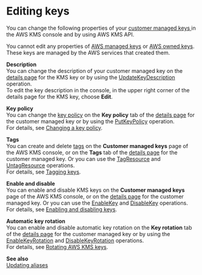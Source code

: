 # Editing keys<a name="editing-keys"></a>

You can change the following properties of your [customer managed keys ](concepts.md#customer-cmk)in the AWS KMS console and by using AWS KMS API\. 

You cannot edit any properties of [AWS managed keys](concepts.md#aws-managed-cmk) or [AWS owned keys](concepts.md#aws-owned-cmk)\. These keys are managed by the AWS services that created them\.

**Description**  
You can change the description of your customer managed key on the [details page](viewing-keys-console.md#viewing-details-navigate) for the KMS key or by using the [UpdateKeyDescription](https://docs.aws.amazon.com/kms/latest/APIReference/API_UpdateKeyDescription.html) operation\.  
To edit the key description in the console, in the upper right corner of the details page for the KMS key, choose **Edit**\.

**Key policy**  
You can change the [key policy](key-policies.md) on the **Key policy** tab of the [details page](viewing-keys-console.md#viewing-details-navigate) for the customer managed key or by using the [PutKeyPolicy](https://docs.aws.amazon.com/kms/latest/APIReference/API_PutKeyPolicy.html) operation\.  
For details, see [Changing a key policy](key-policy-modifying.md)\.

**Tags**  
You can create and delete [tags](tagging-keys.md) on the **Customer managed keys** page of the AWS KMS console, or on the **Tags** tab of the [details page](viewing-keys-console.md#viewing-details-navigate) for the customer managed key\. Or you can use the [TagResource](https://docs.aws.amazon.com/kms/latest/APIReference/API_TagResource.html) and [UntagResource](https://docs.aws.amazon.com/kms/latest/APIReference/API_UntagResource.html) operations\.  
For details, see [Tagging keys](tagging-keys.md)\.

**Enable and disable**  
You can enable and disable KMS keys on the **Customer managed keys** page of the AWS KMS console, or on the [details page](viewing-keys-console.md#viewing-details-navigate) for the customer managed key\. Or you can use the [EnableKey](https://docs.aws.amazon.com/kms/latest/APIReference/API_EnableKey.html) and [DisableKey](https://docs.aws.amazon.com/kms/latest/APIReference/API_DisableKey.html) operations\.  
For details, see [Enabling and disabling keys](enabling-keys.md)\.

**Automatic key rotation**  
You can enable and disable automatic key rotation on the **Key rotation** tab of the [details page](viewing-keys-console.md#viewing-details-navigate) for the customer managed key or by using the [EnableKeyRotation](https://docs.aws.amazon.com/kms/latest/APIReference/API_EnableKeyRotation.html) and [DisableKeyRotation](https://docs.aws.amazon.com/kms/latest/APIReference/API_DisableKeyRotation.html) operations\.  
For details, see [Rotating AWS KMS keys](rotate-keys.md)\.

**See also**  
[Updating aliases](alias-manage.md#alias-update)